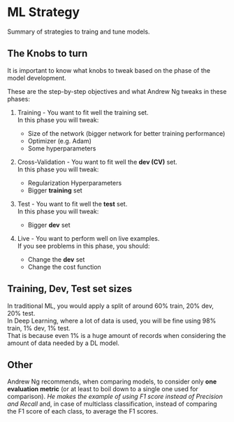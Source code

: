 # ML Strategy
Summary of strategies to traing and tune models. 

## The Knobs to turn
It is important to know what knobs to tweak based on the phase of the model development. 

These are the step-by-step objectives and what Andrew Ng tweaks in these phases: 

1. Training - You want to fit well the training set.<br>
In this phase you will tweak: 
    * Size of the network (bigger network for better training performance)
    * Optimizer (e.g. Adam)
    * Some hyperparameters

2. Cross-Validation - You want to fit well the **dev (CV)** set.<br>
In this phase you will tweak: 
    * Regularization Hyperparameters
    * Bigger **training** set 

3. Test - You want to fit well the **test** set.<br>
In this phase you will tweak: 
    * Bigger **dev** set

4. Live - You want to perform well on live examples.<br>
If you see problems in this phase, you should: 
    * Change the **dev** set
    * Change the cost function

## Training, Dev, Test set sizes
In traditional ML, you would apply a split of around 60% train, 20% dev, 20% test. <br>
In Deep Learning, where a lot of data is used, you will be fine using 98% train, 1% dev, 1% test.<br>That is because even 1% is a huge amount of records when considering the amount of data needed by a DL model.

## Other

Andrew Ng recommends, when comparing models, to consider only **one evaluation metric** (or at least to boil down to a single one used for comparison). *He makes the example of using F1 score instead of Precision and Recall* and, in case of multiclass classification, instead of comparing the F1 score of each class, to average the F1 scores. 

